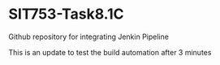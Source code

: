 # SIT753-Task8.1C
Github repository for integrating Jenkin Pipeline

This is an update to test the build automation after 3 minutes
